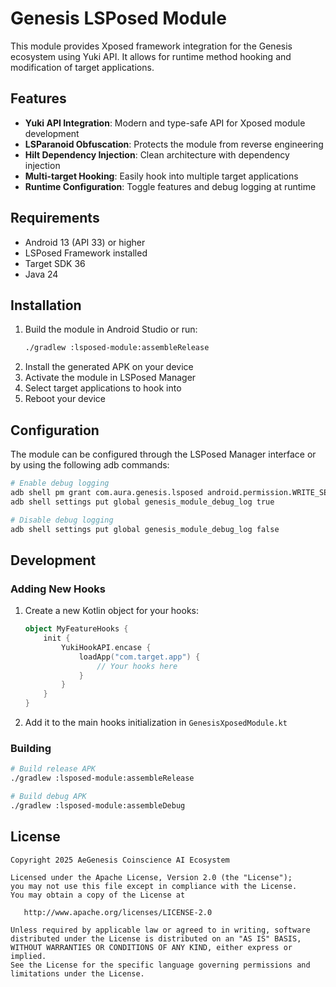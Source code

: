 # Genesis LSPosed Module

This module provides Xposed framework integration for the Genesis ecosystem using Yuki API. It allows for runtime method hooking and modification of target applications.

## Features

- **Yuki API Integration**: Modern and type-safe API for Xposed module development
- **LSParanoid Obfuscation**: Protects the module from reverse engineering
- **Hilt Dependency Injection**: Clean architecture with dependency injection
- **Multi-target Hooking**: Easily hook into multiple target applications
- **Runtime Configuration**: Toggle features and debug logging at runtime

## Requirements

- Android 13 (API 33) or higher
- LSPosed Framework installed
- Target SDK 36
- Java 24

## Installation

1. Build the module in Android Studio or run:
   ```bash
   ./gradlew :lsposed-module:assembleRelease
   ```
2. Install the generated APK on your device
3. Activate the module in LSPosed Manager
4. Select target applications to hook into
5. Reboot your device

## Configuration

The module can be configured through the LSPosed Manager interface or by using the following adb commands:

```bash
# Enable debug logging
adb shell pm grant com.aura.genesis.lsposed android.permission.WRITE_SECURE_SETTINGS
adb shell settings put global genesis_module_debug_log true

# Disable debug logging
adb shell settings put global genesis_module_debug_log false
```

## Development

### Adding New Hooks

1. Create a new Kotlin object for your hooks:
   ```kotlin
   object MyFeatureHooks {
       init {
           YukiHookAPI.encase {
               loadApp("com.target.app") {
                   // Your hooks here
               }
           }
       }
   }
   ```

2. Add it to the main hooks initialization in `GenesisXposedModule.kt`

### Building

```bash
# Build release APK
./gradlew :lsposed-module:assembleRelease

# Build debug APK
./gradlew :lsposed-module:assembleDebug
```

## License

```
Copyright 2025 AeGenesis Coinscience AI Ecosystem

Licensed under the Apache License, Version 2.0 (the "License");
you may not use this file except in compliance with the License.
You may obtain a copy of the License at

   http://www.apache.org/licenses/LICENSE-2.0

Unless required by applicable law or agreed to in writing, software
distributed under the License is distributed on an "AS IS" BASIS,
WITHOUT WARRANTIES OR CONDITIONS OF ANY KIND, either express or implied.
See the License for the specific language governing permissions and
limitations under the License.
```
